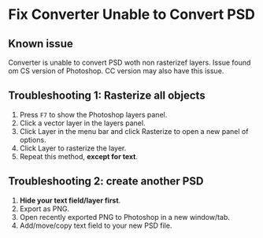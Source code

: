 # Fix Converter Unable to Convert PSD

## Known issue

Converter is unable to convert PSD woth non rasterizef layers. Issue found om CS version of Photoshop. CC version may also have this issue.

## Troubleshooting 1: Rasterize all objects

1. Press `F7` to show the Photoshop layers panel.
2. Click a vector layer in the layers panel.
3. Click Layer in the menu bar and click Rasterize to open a new panel of options.
4. Click Layer to rasterize the layer.
5. Repeat this method, **except for text**.

## Troubleshooting 2: create another PSD

1. **Hide your text field/layer first**.
2. Export as PNG.
3. Open recently exported PNG to Photoshop in a new window/tab.
4. Add/move/copy text field to your new PSD file.